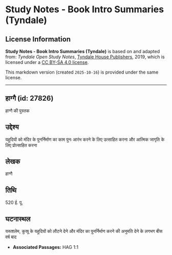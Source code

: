 # Study Notes - Book Intro Summaries (Tyndale)

## License Information

**Study Notes - Book Intro Summaries (Tyndale)** is based on and adapted from: _Tyndale Open Study Notes_, [Tyndale House Publishers](https://tyndaleopenresources.com/), 2019, which is licensed under a [CC BY-SA 4.0 license](https://creativecommons.org/licenses/by-sa/4.0/legalcode.en).

This markdown version (created `2025-10-16`) is provided under the same license.



--------------------------------

## हाग्गै (id: 27826)

हाग्गै की पुस्तक

उद्देश्य
--------

यहूदियों को मंदिर के पुनर्निर्माण का काम पुनः आरंभ करने के लिए उत्साहित करना और आत्मिक जागृति के लिए प्रोत्साहित करना

लेखक
----

हाग्गै

तिथि
----

520 ई. पू.

घटनास्थल
--------

यरूशलेम, कुस्रू के यहूदियों को लौटने देने और मंदिर का पुनर्निर्माण करने की अनुमति देने के लगभग बीस वर्ष बाद

* **Associated Passages:** HAG 1:1

